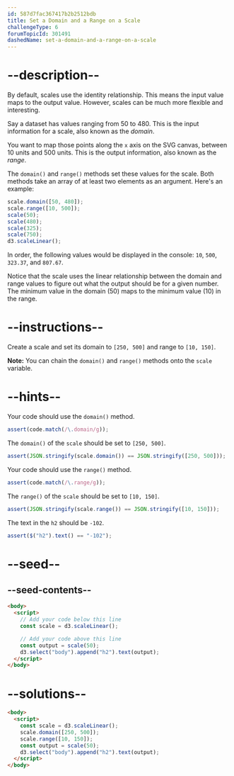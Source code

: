 ```yaml
---
id: 587d7fac367417b2b2512bdb
title: Set a Domain and a Range on a Scale
challengeType: 6
forumTopicId: 301491
dashedName: set-a-domain-and-a-range-on-a-scale
---
```


# --description--

By default, scales use the identity relationship. This means the input value maps to the output value. However, scales can be much more flexible and interesting.

Say a dataset has values ranging from 50 to 480. This is the input information for a scale, also known as the <dfn>domain</dfn>.

You want to map those points along the `x` axis on the SVG canvas, between 10 units and 500 units. This is the output information, also known as the <dfn>range</dfn>.

The `domain()` and `range()` methods set these values for the scale. Both methods take an array of at least two elements as an argument. Here's an example:

```js
scale.domain([50, 480]);
scale.range([10, 500]);
scale(50);
scale(480);
scale(325);
scale(750);
d3.scaleLinear();
```

In order, the following values would be displayed in the console: `10`, `500`, `323.37`, and `807.67`.

Notice that the scale uses the linear relationship between the domain and range values to figure out what the output should be for a given number. The minimum value in the domain (50) maps to the minimum value (10) in the range.

# --instructions--

Create a scale and set its domain to `[250, 500]` and range to `[10, 150]`.

**Note:** You can chain the `domain()` and `range()` methods onto the `scale` variable.

# --hints--

Your code should use the `domain()` method.

```js
assert(code.match(/\.domain/g));
```

The `domain()` of the `scale` should be set to `[250, 500]`.

```js
assert(JSON.stringify(scale.domain()) == JSON.stringify([250, 500]));
```

Your code should use the `range()` method.

```js
assert(code.match(/\.range/g));
```

The `range()` of the `scale` should be set to `[10, 150]`.

```js
assert(JSON.stringify(scale.range()) == JSON.stringify([10, 150]));
```

The text in the `h2` should be `-102`.

```js
assert($("h2").text() == "-102");
```

# --seed--

## --seed-contents--

```html
<body>
  <script>
    // Add your code below this line
    const scale = d3.scaleLinear();

    // Add your code above this line
    const output = scale(50);
    d3.select("body").append("h2").text(output);
  </script>
</body>
```

# --solutions--

```html
<body>
  <script>
    const scale = d3.scaleLinear();
    scale.domain([250, 500]);
    scale.range([10, 150]);
    const output = scale(50);
    d3.select("body").append("h2").text(output);
  </script>
</body>
```
